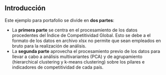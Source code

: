 ## Introducción   

Este ejemplo para portafolio se divide en **dos partes**:   

  * La **primera parte** se centra en el procesamiento de los datos procedentes del Índice de Competitividad Global. Esto se debe a el formato de los datos en archivo xlsx no permite que sean empleados en bruto para la realización de análisis.   
  * La **segunda parte** aprovecha el procesamiento previo de los datos para llevar a cabo a análisis multivariantes (PCA) y de agrupamiento (hierarchical clustering y k-means clustering) sobre los pilares e indicadores de competitividad de cada país.  
  

